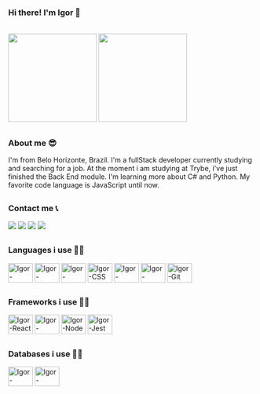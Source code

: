 ### Hi there! I'm Igor 👋

<br>

<div>
  <img height="180em" src="https://github-readme-stats.vercel.app/api?username=igorrCarvalho&show_icons=true&theme=radical&count_private=true">
  <img height="180em" src="https://github-readme-stats.vercel.app/api/top-langs/?username=igorrCarvalho&langs_count=8&layout=compact&theme=radical">
</div>

##

### About me 😎

<div>
  <p>
    I'm from Belo Horizonte, Brazil. I'm a fullStack developer currently studying and searching for a job. At the moment i am studying at Trybe, i've just finished the Back End module. I'm learning more about C# and Python. My favorite code language is JavaScript until now.
  </p>
</div>

##

### Contact me 📞

<div>
  <a href="mailto:igorsilvabhz6@gmail.com" target="_blank"><img src="https://img.shields.io/badge/Gmail-D14836?style=for-the-badge&logo=gmail&logoColor=white" target="_blank"></a>
  <a href="https://www.linkedin.com/in/dev-igor-carvalho/" target="_blank"><img src="https://img.shields.io/badge/LinkedIn-0077B5?style=for-the-badge&logo=linkedin&logoColor=white" target="_blank"></a>
  <a href="https://www.instagram.com/igorr.carv/" target="_blank"><img src="https://img.shields.io/badge/Instagram-E4405F?style=for-the-badge&logo=instagram&logoColor=white" target="_blank"></a>
  <a href="https://wa.me/5531998384667" target="_blank"><img src="https://img.shields.io/badge/WhatsApp-25D366?style=for-the-badge&logo=whatsapp&logoColor=white" target="_blank"></a>
</div>

##

### Languages i use 👨‍💻

<div style="display: inline_block">
  <img align="center" alt="Igor-JavaScript" height="40" width="50" src="https://cdn.jsdelivr.net/gh/devicons/devicon/icons/javascript/javascript-original.svg">
  <img align="center" alt="Igor-TypeScript" height="40" width="50" src="https://cdn.jsdelivr.net/gh/devicons/devicon/icons/typescript/typescript-original.svg">
  <img align="center" alt="Igor-HTML" height="40" width="50" src="https://cdn.jsdelivr.net/gh/devicons/devicon/icons/html5/html5-original.svg">
  <img align="center" alt="Igor-CSS" height="40" width="50" src="https://cdn.jsdelivr.net/gh/devicons/devicon/icons/css3/css3-original.svg">
  <img align="center" alt="Igor-Docker" height="40" width="50" src="https://cdn.jsdelivr.net/gh/devicons/devicon/icons/docker/docker-original.svg">
  <img align="center" alt="Igor-Python" height="40" width="50" src="https://cdn.jsdelivr.net/gh/devicons/devicon/icons/python/python-original.svg">
  <img align="center" alt="Igor-Git" height="40" width="50" src="https://cdn.jsdelivr.net/gh/devicons/devicon/icons/git/git-original.svg">
</div>

##

### Frameworks i use 👨‍💻

<div style="display: inline_block">
  <img align="center" alt="Igor-React" height="40" width="50" src="https://cdn.jsdelivr.net/gh/devicons/devicon/icons/react/react-original.svg">
  <img align="center" alt="Igor-Redux" height="40" width="50" src="https://cdn.jsdelivr.net/gh/devicons/devicon/icons/redux/redux-original.svg">
  <img align="center" alt="Igor-Node" height="40" width="50" src="https://cdn.jsdelivr.net/gh/devicons/devicon/icons/nodejs/nodejs-original.svg">
  <img align="center" alt="Igor-Jest" height="40" width="50" src="https://cdn.jsdelivr.net/gh/devicons/devicon/icons/jest/jest-plain.svg">
</div>

##

### Databases i use 👨‍💻

<div style="display: inline_block">
  <img align="center" alt="Igor-MySQL" height="40" width="50" src="https://cdn.jsdelivr.net/gh/devicons/devicon/icons/mysql/mysql-original.svg">
  <img align="center" alt="Igor-MongoDB" height="40" width="50" src="https://cdn.jsdelivr.net/gh/devicons/devicon/icons/mongodb/mongodb-original.svg">
</div>
